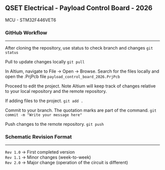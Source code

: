 ## QSET Electrical - Payload Control Board - 2026

MCU - STM32F446VET6

### GitHub Workflow

---

After cloning the repository, use status to check branch and changes
`git status` 

Pull to update changes locally
`git pull`

In Altium, navigate to File -> Open -> Browse. Search for the files locally and open the .PrjPcb file 
`payload_control_board_2026.PrjPcb`

Proceed to edit the project. Note Altium will keep track of changes relative to your local repository and the remote repository.

If adding files to the project. 
`git add .`

Commit to your branch. The quotation marks are part of the command.
`git commit -m "Write your message here"`

Push changes to the remote repository.
`git push`

### Schematic Revision Format

---

`Rev 1.0` -> First completed version\
`Rev 1.1` -> Minor changes (week-to-week)\
`Rev 2.0` -> Major change (operation of the circuit is different)
